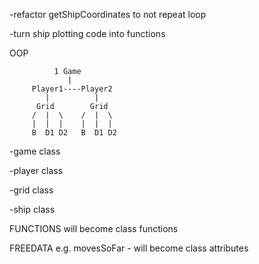 -refactor getShipCoordinates to not repeat loop

-turn ship plotting code into functions

OOP

```
          1 Game
             |
     Player1----Player2
        |          |
      Grid        Grid
     /  |  \    /  |  \
     |  |  |    |  |  |
     B  D1 D2   B  D1 D2
```
-game class

-player class

-grid class

-ship class

FUNCTIONS
will become class functions

FREEDATA e.g. movesSoFar - will become class attributes
